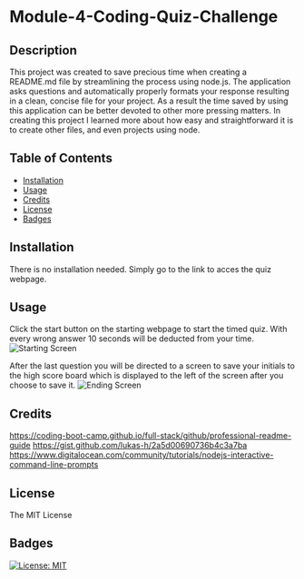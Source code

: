 # Module-4-Coding-Quiz-Challenge

## Description

This project was created to save precious time when creating a README.md file by streamlining the process using node.js. The application asks questions and automatically properly formats your response resulting in a clean, concise file for your project. As a result the time saved by using this application can be better devoted to other more pressing matters. In creating this project I learned more about how easy and straightforward it is to create other files, and even projects using node.

## Table of Contents

- [Installation](#installation)
- [Usage](#usage)
- [Credits](#credits)
- [License](#license)
- [Badges](#badges)

## Installation

There is no installation needed. Simply go to the link to acces the quiz webpage.

## Usage

Click the start button on the starting webpage to start the timed quiz. With every wrong answer 10 seconds will be deducted from your time.
![Starting Screen](.Assets/StartScreen.png)

After the last question you will be directed to a screen to save your initials to the high score board which is displayed to the left of the screen after you choose to save it.
![Ending Screen](.Assets/Endscreen.png)



## Credits

https://coding-boot-camp.github.io/full-stack/github/professional-readme-guide
https://gist.github.com/lukas-h/2a5d00690736b4c3a7ba
https://www.digitalocean.com/community/tutorials/nodejs-interactive-command-line-prompts

## License

The MIT License

## Badges

[![License: MIT](https://img.shields.io/badge/License-MIT-yellow.svg)](https://opensource.org/licenses/MIT)